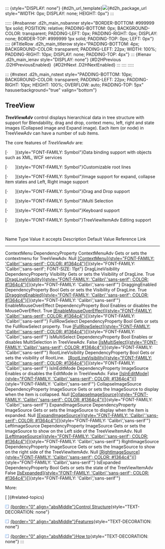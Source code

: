 ::: {style="DISPLAY: none"}
[](ms-xhelp:///?Id=d2h_url_template){#d2h_url_template}![](!package_url!){#d2h_package_url style="WIDTH: 0px; DISPLAY: none; HEIGHT: 0px"}
:::

::::: {#nsbanner .d2h_main_nsbanner style="BORDER-BOTTOM: #999999 1px solid; POSITION: relative; PADDING-BOTTOM: 0px; BACKGROUND-COLOR: transparent; PADDING-LEFT: 0px; PADDING-RIGHT: 0px; DISPLAY: none; BORDER-TOP: #999999 1px solid; PADDING-TOP: 0px; LEFT: 0px"}
:::: {#TitleRow .d2h_main_titlerow style="PADDING-BOTTOM: 4px; BACKGROUND-COLOR: transparent; PADDING-LEFT: 22px; WIDTH: 100%; PADDING-RIGHT: 10px; DISPLAY: none; PADDING-TOP: 4px"}
::: {#ienav .d2h_main_ienav style="DISPLAY: none"}
[](ms-xhelp:///?Id=fe84b6a3-fe1a-449e-9a42-7ec0ad40cec7){#D2HPrevious .D2HPreviousEnabled}  [](ms-xhelp:///?Id=b4af1a07-0f91-4388-82de-75fead2f8c5f){#D2HNext .D2HNextEnabled}
:::
::::
:::::

::: {#nstext .d2h_main_nstext style="PADDING-BOTTOM: 10px; BACKGROUND-COLOR: transparent; PADDING-LEFT: 22px; PADDING-RIGHT: 10px; HEIGHT: 100%; OVERFLOW: auto; PADDING-TOP: 5px" hasuserbackground="true" valign="bottom"}
## TreeView

***TreeViewAdv*** control displays hierarchical data in tree structure with support for Blendability, drag and drop, context menu, left, right and state images (Collapsed image and Expand image). Each item (or node) in TreeViewAdv can have a number of sub items.

The core features of *TreeViewAdv* are:

[·      ]{style="FONT-FAMILY: Symbol"}Data binding support with objects such as XML, WCF services

[·      ]{style="FONT-FAMILY: Symbol"}Customizable root lines

[·      ]{style="FONT-FAMILY: Symbol"}Image support for expand, collapse item states and Left, Right image support

[·      ]{style="FONT-FAMILY: Symbol"}Drag and Drop support

[·      ]{style="FONT-FAMILY: Symbol"}Multi Selection

[·      ]{style="FONT-FAMILY: Symbol"}Keyboard support

[·      ]{style="FONT-FAMILY: Symbol"}TreeViewItemAdv Editing support

 

  Name                    Type                 Value it accepts   Description                                                                      Default Value   Reference Link
  ----------------------- -------------------- ------------------ -------------------------------------------------------------------------------- --------------- ----------------------------------------------------------------------------------------------------------------------------------------------------------------------------------------------------------------------------------------------------------------------------------------------------------------
  ContextMenu             DependencyProperty   ContextMenuAdv     Gets or sets the contextmenu for TreeViewAdv.                                    Null            [[ContextMenu]{style="FONT-FAMILY: 'Calibri','sans-serif'; COLOR: #1364c4"}](../../../../../../../../Documents%20and%20Settings/riaj/Desktop/styling%20for%20ui%20silverlight/tools%20silverlight/tools%20part%202.docx#_Context_Menu_Support)[]{style="FONT-FAMILY: 'Calibri','sans-serif'; FONT-SIZE: 11pt"}
  DragLineVisibility      DependencyProperty   Visibility         Gets or sets the Visibility of DragLine.                                         True            [[DragLineVisibility]{style="FONT-FAMILY: 'Calibri','sans-serif'; COLOR: #1364c4"}](../../../../../../../../Documents%20and%20Settings/riaj/Desktop/styling%20for%20ui%20silverlight/tools%20silverlight/tools%20part%202.docx#_Drag_and_Drop)[]{style="FONT-FAMILY: 'Calibri','sans-serif'"}
  DraggingEnabled         DependencyProperty   Bool               Gets or sets the Visibility of DragLine.                                         True            [[DraggingEnabled]{style="FONT-FAMILY: 'Calibri','sans-serif'; COLOR: #1364c4"}](../../../../../../../../Documents%20and%20Settings/riaj/Desktop/styling%20for%20ui%20silverlight/tools%20silverlight/tools%20part%202.docx#_Drag_and_Drop)[]{style="FONT-FAMILY: 'Calibri','sans-serif'"}
  EnableMouseOverEffect   DependencyProperty   Bool               Enables or disables the MouseOverEffect.                                         True            [[EnableMouseOverEffect]{style="FONT-FAMILY: 'Calibri','sans-serif'; COLOR: #1364c4"}](../../../../../../../../Documents%20and%20Settings/riaj/Desktop/styling%20for%20ui%20silverlight/tools%20silverlight/tools%20part%202.docx#_How_to_disable)[]{style="FONT-FAMILY: 'Calibri','sans-serif'"}
  FullRowSelect           DependencyProperty   Bool               Gets or sets the FullRowSelect property.                                         True            [[FullRowSelect]{style="FONT-FAMILY: 'Calibri','sans-serif'; COLOR: #1364c4"}](../../../../../../../../Documents%20and%20Settings/riaj/Desktop/styling%20for%20ui%20silverlight/tools%20silverlight/tools%20part%202.docx#_FullRowSelect)[]{style="FONT-FAMILY: 'Calibri','sans-serif'"}
  IsMultiSelect           DependencyProperty   Bool               Enables or disables MultiSelection in TreeViewAdv.                               False           [[IsMultiSelect]{style="FONT-FAMILY: 'Calibri','sans-serif'; COLOR: #1364c4"}](../../../../../../../../Documents%20and%20Settings/riaj/Desktop/styling%20for%20ui%20silverlight/tools%20silverlight/tools%20part%202.docx#_MultiSelection)[]{style="FONT-FAMILY: 'Calibri','sans-serif'"}
  RootLineVisibility      DependencyProperty   Bool               Gets or sets the visibility of RootLine.                                                         [[RootLineVisibility]{style="FONT-FAMILY: 'Calibri','sans-serif'; COLOR: #1364c4"}](../../../../../../../../Documents%20and%20Settings/riaj/Desktop/styling%20for%20ui%20silverlight/tools%20silverlight/tools%20part%202.docx#_RootLine_Support)[]{style="FONT-FAMILY: 'Calibri','sans-serif'"}
  IsInEditMode            DependencyProperty   ImageSource        Enables or disables the EditMode in TreeViewAdv.                                 False           [[IsInEditMode]{style="FONT-FAMILY: 'Calibri','sans-serif'; COLOR: #1364c4"}](../../../../../../../../Documents%20and%20Settings/riaj/Desktop/styling%20for%20ui%20silverlight/tools%20silverlight/tools%20part%202.docx#_Editing_TreeViewItemAdv)[]{style="FONT-FAMILY: 'Calibri','sans-serif'"}
  CollapseImageSource     DependencyProperty   ImageSource        Gets or sets the ImageSource to display when the item is collapsed.              Null            [[CollapseImageSource]{style="FONT-FAMILY: 'Calibri','sans-serif'; COLOR: #1364c4"}](../../../../../../../../Documents%20and%20Settings/riaj/Desktop/styling%20for%20ui%20silverlight/tools%20silverlight/tools%20part%202.docx#_Expand_and_Collapse)[]{style="FONT-FAMILY: 'Calibri','sans-serif'"}
  ExpandImageSource       DependencyProperty   ImageSource        Gets or sets the ImageSource to display when the item is expanded.               Null            [[ExpandImageSource]{style="FONT-FAMILY: 'Calibri','sans-serif'; COLOR: #1364c4"}](../../../../../../../../Documents%20and%20Settings/riaj/Desktop/styling%20for%20ui%20silverlight/tools%20silverlight/tools%20part%202.docx#_Expand_and_Collapse)[]{style="FONT-FAMILY: 'Calibri','sans-serif'"}
  LeftImageSource         DependencyProperty   ImageSource        Gets or sets the ImageSource to show on the Left side of the TreeViewItemAdv.    Null            [[LeftImageSource]{style="FONT-FAMILY: 'Calibri','sans-serif'; COLOR: #1364c4"}](../../../../../../../../Documents%20and%20Settings/riaj/Desktop/styling%20for%20ui%20silverlight/tools%20silverlight/tools%20part%202.docx#_Left_and_Right)[]{style="FONT-FAMILY: 'Calibri','sans-serif'"}
  RightImageSource        DependencyProperty   ImageSource        Gets or sets the ImageSource to show on the right side of the TreeViewItemAdv.   Null            [[RightImageSource]{style="FONT-FAMILY: 'Calibri','sans-serif'; COLOR: #1364c4"}](../../../../../../../../Documents%20and%20Settings/riaj/Desktop/styling%20for%20ui%20silverlight/tools%20silverlight/tools%20part%202.docx#_Left_and_Right)[]{style="FONT-FAMILY: 'Calibri','sans-serif'"}
  IsExpanded              DependencyProperty   Bool               Gets or sets the state of the TreeViewItemAdv                                    False           [[IsExpanded]{style="FONT-FAMILY: 'Calibri','sans-serif'; COLOR: #1364c4"}](../../../../../../../../Documents%20and%20Settings/riaj/Desktop/styling%20for%20ui%20silverlight/tools%20silverlight/tools%20part%202.docx#_TreeViewItem)[]{style="FONT-FAMILY: 'Calibri','sans-serif'"}

More:

[ ]{#related-topics}

[![](../button.gif){border="0" align="absMiddle"}Control Structure](ms-xhelp:///?Id=b4af1a07-0f91-4388-82de-75fead2f8c5f){style="TEXT-DECORATION: none"}

[![](../button.gif){border="0" align="absMiddle"}Features](ms-xhelp:///?Id=e3fea4a0-265f-481b-bfa5-a0ff12e0d63b){style="TEXT-DECORATION: none"}

[![](../button.gif){border="0" align="absMiddle"}How to](ms-xhelp:///?Id=61ee2760-eed4-4efd-b98c-9bc1673c57f4){style="TEXT-DECORATION: none"}
:::
